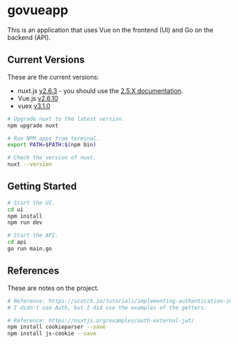 # govueapp

This is an application that uses Vue on the frontend (UI) and Go on the backend (API).

## Current Versions

These are the current versions:

- nuxt.js [v2.6.3](https://github.com/nuxt/nuxt.js/releases/tag/v2.6.3) - you should use the [2.5.X documentation](https://nuxtjs.org/guide/release-notes).
- Vue.js [v2.6.10](https://github.com/vuejs/vue/releases/tag/v2.6.10)
- vuex [v3.1.0](https://github.com/vuejs/vuex/releases/tag/v3.1.0)

```bash
# Upgrade nuxt to the latest version.
npm upgrade nuxt

# Run NPM apps from terminal.
export PATH=$PATH:$(npm bin)

# Check the version of nuxt.
nuxt --version
```

## Getting Started

```bash
# Start the UI.
cd ui
npm install
npm run dev

# Start the API.
cd api
go run main.go
```

## References

These are notes on the project.

```bash
# Reference: https://scotch.io/tutorials/implementing-authentication-in-nuxtjs-app
# I didn't use Auth, but I did use the examples of the getters.

# Reference: https://nuxtjs.org/examples/auth-external-jwt/
npm install cookieparser --save
npm install js-cookie --save
```
